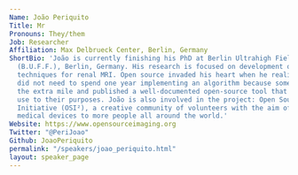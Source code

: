 ```yaml
---
Name: João Periquito
Title: Mr
Pronouns: They/them
Job: Researcher
Affiliation: Max Delbrueck Center, Berlin, Germany
ShortBio: 'João is currently finishing his PhD at Berlin Ultrahigh Field Facility
  (B.U.F.F.), Berlin, Germany. His research is focused on development of new diagnosis
  techniques for renal MRI. Open source invaded his heart when he realized that he
  did not need to spend one year implementing an algorithm because someone kind went
  the extra mile and published a well-documented open-source tool that others can
  use to their purposes. João is also involved in the project: Open Source Imaging
  Initiative (OSI²), a creative community of volunteers with the aim of facilitating
  medical devices to more people all around the world.'
Website: https://www.opensourceimaging.org
Twitter: "@PeriJoao"
Github: JoaoPeriquito
permalink: "/speakers/joao_periquito.html"
layout: speaker_page
---
```


